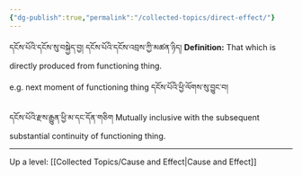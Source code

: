```yaml
---
{"dg-publish":true,"permalink":"/collected-topics/direct-effect/"}
---
```


དངོས་པོའི་དངོས་སུ་བསྐྱེད་བྱ། དངོས་པོའི་དངོས་འབྲས་ཀྱི་མཚན་ཉིད།
**Definition:** That which is directly produced from functioning thing.

e.g. next moment of functioning thing དངོས་པོའི་ཕྱི་ལོགས་སུ་བྱུང་བ།

དངོས་པོའི་རྫས་རྒྱུན་ཕྱི་མ་དང་དོན་གཅིག
Mutually inclusive with the subsequent substantial continuity of functioning thing.


---
Up a level: [[Collected Topics/Cause and Effect\|Cause and Effect]]